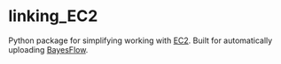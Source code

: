 # linking_EC2
Python package for simplifying working with [EC2](https://console.aws.amazon.com/ec2).
Built for automatically uploading [BayesFlow](https://github.com/JonasWallin/BayesFlow).